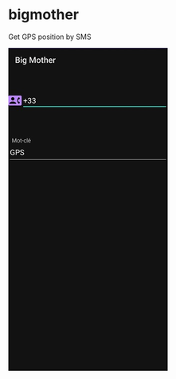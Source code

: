 # bigmother
Get GPS position by SMS

![alt text](https://github.com/GreenSnakeLinux/bigmother/blob/master/Screenshot_1.jpg)
